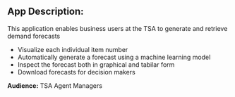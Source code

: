 ## App Description:

This application enables business users at the TSA to generate and retrieve demand forecasts

* Visualize each individual item number
* Automatically generate a forecast using a machine learning model
* Inspect the forecast both in graphical and tabilar form
* Download forecasts for decision makers

**Audience:** TSA Agent Managers